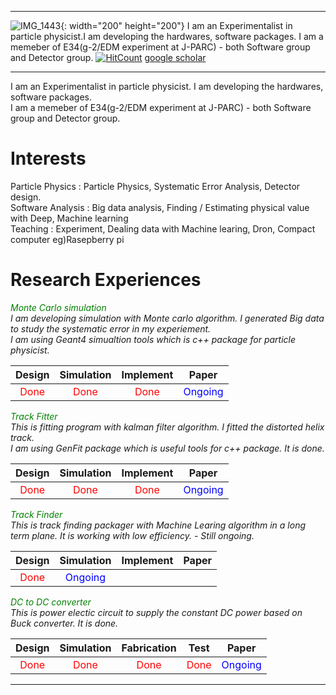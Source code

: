 * * *
![IMG_1443](https://user-images.githubusercontent.com/35910868/88503062-87d01480-d00b-11ea-8478-1327f8a95be3.jpg){: width="200" height="200"} I am an Experimentalist in particle physicist.I am developing the hardwares, software packages. I am a memeber of E34(g-2/EDM experiment at J-PARC) - both Software group and Detector group.
[![HitCount](http://hits.dwyl.com/woodolee/https://woodoleegithubio/.svg)](http://hits.dwyl.com/woodolee/woodoleegithubio/)
[google scholar](https://scholar.google.com/citations?user=0vN_HG0AAAAJ&hl=ko, "google scholar") 
* * *
I am an Experimentalist in particle physicist. I am developing the hardwares, software packages.<br> 
I am a memeber of E34(g-2/EDM experiment at J-PARC) - both Software group and Detector group.

# Interests
Particle Physics : Particle Physics, Systematic Error Analysis, Detector design.<br>
Software Analysis : Big data analysis, Finding / Estimating physical value with Deep, Machine learning<br> 
Teaching : Experiment, Dealing data with Machine learing, Dron, Compact computer eg)Rasepberry pi<br> 

# Research Experiences

<em><span style="color:green">Monte Carlo simulation</span><em> <br> 
I am developing simulation with Monte carlo algorithm. I generated Big data to study the systematic error in my experiement.<br> 
I am using Geant4 simualtion tools which is c++ package for particle physicist.

| Design | Simulation | Implement | Paper | 
| :------: | :----------: | :-----------: | :----: |
| <span style="color:red">Done</span> | <span style="color:red">Done</span>  | <span style="color:red">Done</span>  | <span style="color:Blue">Ongoing</span>   |

<em><span style="color:green">Track Fitter</span><em> <br> 
This is fitting program with kalman filter algorithm. I fitted the distorted helix track.<br> 
I am using GenFit package which is useful tools for c++ package. It is done. 

| Design | Simulation | Implement | Paper | 
| :------: | :----------: | :-----------: | :----: |
| <span style="color:red">Done</span> | <span style="color:red">Done</span>  | <span style="color:red">Done</span>  | <span style="color:Blue">Ongoing</span>   |

<em><span style="color:green">Track Finder</span><em> <br> 
This is track finding packager with Machine Learing algorithm in a long term plane. It is working with low efficiency. - Still ongoing.

| Design | Simulation | Implement | Paper | 
| :------: | :----------: | :-----------: | :----: |
| <span style="color:red">Done</span> | <span style="color:Blue">Ongoing</span>  |  |  |

<em><span style="color:green">DC to DC converter</span><em> <br> 
This is power electic circuit to supply the constant DC power based on Buck converter. It is done.

| Design | Simulation | Fabrication | Test | Paper | 
| :------: | :----------: | :-----------: | :----: | :-----: | 
| <span style="color:red">Done</span> | <span style="color:red">Done</span>  | <span style="color:red">Done</span>  | <span style="color:red">Done</span>  | <span style="color:Blue">Ongoing</span>  |


---
